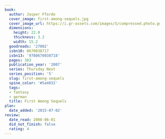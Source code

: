 ```yaml
---
book:
  author: Jasper Fforde
  cover_image: first-among-sequels.jpg
  cover_image_url: https://i.gr-assets.com/images/S/compressed.photo.goodreads.com/books/1338467549l/27002._SX98_.jpg
  dimensions:
    height: 22.0
    thickness: 3.2
    width: 15.2
  goodreads: '27002'
  isbn10: 0670038717
  isbn13: '9780670038718'
  pages: 363
  publication_year: '2007'
  series: Thursday Next
  series_position: '5'
  slug: first-among-sequels
  spine_color: '#5a4032'
  tags:
  - fantasy
  - german
  title: First Among Sequels
plan:
  date_added: '2015-07-02'
review:
  date_read: 2008-06-01
  did_not_finish: false
  rating: 4
---
```

